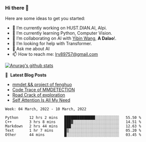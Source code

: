 ### Hi there 👋

<!--
**LRY89757/LRY89757** is a ✨ _special_ ✨ repository because its `README.md` (this file) appears on your GitHub profile.
-->
Here are some ideas to get you started:

- 🔭 I’m currently working on HUST.DIAN.AI, AIpi.
- 🌱 I’m currently learning Python, Computer Vision.
- 👯 I’m collaborating on AI with [Yibin Wang](https://github.com/flyleeee), **A Dalao**!.
- 🤔 I’m looking for help with Transformer.
- 💬 Ask me about AI
- 📫 How to reach me: lry89757@gmail.com
<!-- - 😄 Pronouns: ... -->
<!-- - ⚡ Fun fact: ... -->

[![Anurag's github stats](https://github-readme-stats.vercel.app/api?username=LRY89757)](https://github.com/anuraghazra/github-readme-stats)

📕 &nbsp;**Latest Blog Posts**
<!-- BLOG-POST-LIST:START -->
- [mmdet && project of fenghuo](https://lry89757.github.io/2021/11/09/mmdet-project-of-fenghuo/)
- [Code Trace of MMDETECTION](https://lry89757.github.io/2021/10/16/code-trace-of-mmdetection/)
- [Road Crack of exploration](https://lry89757.github.io/2021/10/04/lu-mian-lie-feng-shu-ju-ji-diao-yan/)
- [Self Attention Is All My Need](https://lry89757.github.io/2021/10/13/self-attention-is-all-my-need/)
<!-- - [God Mode in browsers: document.designMode = "on"](https://dev.to/gautamkrishnar/god-mode-in-browsers-document-designmode-on-2pmo) -->
<!-- BLOG-POST-LIST:END -->

<!--START_SECTION:waka-->
```text
Week: 04 March, 2022 - 10 March, 2022

Python     12 hrs 2 mins   ██████████████░░░░░░░░░░░   55.50 % 
C++        3 hrs 8 mins    ███▓░░░░░░░░░░░░░░░░░░░░░   14.51 % 
Markdown   2 hrs 44 mins   ███░░░░░░░░░░░░░░░░░░░░░░   12.63 % 
Text       1 hr 7 mins     █▒░░░░░░░░░░░░░░░░░░░░░░░   05.20 % 
Other      44 mins         █░░░░░░░░░░░░░░░░░░░░░░░░   03.45 % 
```
<!--END_SECTION:waka-->


